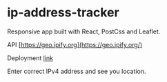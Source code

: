 # ip-address-tracker

Responsive app built with React, PostCss and Leaflet.

API [https://geo.ipify.org](https://geo.ipify.org/)

Deployment [link](https://mikeportnoy1985.github.io/ip-address-tracker/)

Enter correct IPv4 address and see you location.
